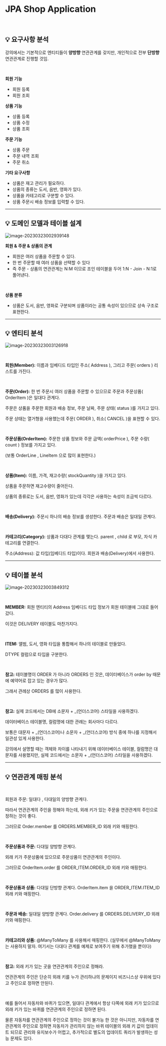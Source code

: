# JPA Shop Application

<br>

## 💡 요구사항 분석

강의에서는 기본적으로 엔티티들이 **양방향** 연관관계를 갖지만,
개인적으로 전부 **단방향** 연관관계로 진행할 것임.

<br>

**회원 기능**

- 회원 등록
- 회원 조회

**상품 기능**

- 상품 등록
- 상품 수정
- 상품 조회

**주문 기능**

- 상품 주문
- 주문 내역 조회
- 주문 취소

**기타 요구사항**

- 상품은 재고 관리가 필요하다.
- 상품의 종류는 도서, 음반, 영화가 있다.
- 상품을 카테고리로 구분할 수 있다.
- 상품 주문시 배송 정보를 입력할 수 있다.

---

## 💡 도메인 모델과 테이블 설계

![image-20230323002939148](./images\JPA_domain.png)



**회원 & 주문 & 상품의 관계**

- 회원은 여러 상품을 주문할 수 있다.
- 한 번 주문할 때 여러 상품을 선택할 수 있다
- 즉 주문 - 상품의 연관관계는 N:M 이므로 조인 테이블을 두어 1:N - Join - N:1로 풀어낸다.

<br>

**상품 분류**

- 상품은 도서, 음반, 영화로 구분되며 상품이라는 공통 속성이 있으므로 상속 구조로 표현한다.

---

## 💡 엔티티 분석

![image-20230323003126918](./images\JPA_Entity.png)

<br>

**회원(Member):** 이름과 임베디드 타입인 주소( Address ), 그리고 주문( orders ) 리스트를 가진다.

<br>

**주문(Order):** 한 번 주문시 여러 상품을 주문할 수 있으므로 주문과 주문상품( OrderItem )은 일대다 관계다.

주문은 상품을 주문한 회원과 배송 정보, 주문 날짜, 주문 상태( status )를 가지고 있다.

주문 상태는 열거형을 사용했는데 주문( ORDER ), 취소( CANCEL )을 표현할 수 있다.

<br>

**주문상품(OrderItem):** 주문한 상품 정보와 주문 금액( orderPrice ), 주문 수량( count ) 정보를 가지고 있다.

(보통 OrderLine , LineItem 으로 많이 표현한다.)

<br>

**상품(Item):** 이름, 가격, 재고수량( stockQuantity )을 가지고 있다.

상품을 주문하면 재고수량이 줄어든다.

상품의 종류로는 도서, 음반, 영화가 있는데 각각은 사용하는 속성이 조금씩 다르다.

<br>

**배송(Delivery):** 주문시 하나의 배송 정보를 생성한다. 주문과 배송은 일대일 관계다.

<br>

**카테고리(Category):** 상품과 다대다 관계를 맺는다. parent , child 로 부모, 자식 카테고리를 연결한다.

주소(Address): 값 타입(임베디드 타입)이다. 회원과 배송(Delivery)에서 사용한다.

---

## 💡 테이블 분석

![image-20230323003849312](./images\JPA_Table.png)

<br>

**MEMBER:** 회원 엔티티의 Address 임베디드 타입 정보가 회원 테이블에 그대로 들어갔다.

이것은 DELIVERY 테이블도 마찬가지다.

<br>

**ITEM:** 앨범, 도서, 영화 타입을 통합해서 하나의 테이블로 만들었다.

DTYPE 컬럼으로 타입을 구분한다.

<br>

**참고:** 테이블명이 ORDER 가 아니라 ORDERS 인 것은,
데이터베이스가 order by 때문에 예약어로 잡고 있는 경우가 많다.

그래서 관례상 ORDERS 를 많이 사용한다.

<br>

**참고:** 실제 코드에서는 DB에 소문자 + _(언더스코어) 스타일을 사용하겠다.

데이터베이스 테이블명, 컬럼명에 대한 관례는 회사마다 다르다.

보통은 대문자 + _(언더스코어)나 소문자 + _(언더스코어) 방식 중에 하나를 지정해서 일관성 있게 사용한다.

강의에서 설명할 때는 객체와 차이를 나타내기 위해 데이터베이스 테이블, 컬럼명은 대문자를 사용했지만,
실제 코드에서는 소문자 + _(언더스코어) 스타일을 사용하겠다.

---

## 💡 연관관계 매핑 분석

<br>

회원과 주문: 일대다 , 다대일의 양방향 관계다.

따라서 연관관계의 주인을 정해야 하는데, 외래 키가 있는 주문을 연관관계의 주인으로 정하는 것이 좋다.

그러므로 Order.member 를 ORDERS.MEMBER_ID 외래 키와 매핑한다.

<br>

**주문상품과 주문:** 다대일 양방향 관계다.

외래 키가 주문상품에 있으므로 주문상품이 연관관계의 주인이다.

그러므로 OrderItem.order 를 ORDER_ITEM.ORDER_ID 외래 키와 매핑한다.

<br>

**주문상품과 상품:** 다대일 단방향 관계다. OrderItem.item 을 ORDER_ITEM.ITEM_ID 외래 키와 매핑한다.

<br>

**주문과 배송:** 일대일 양방향 관계다. Order.delivery 를 ORDERS.DELIVERY_ID 외래 키와 매핑한다.

<br>

**카테고리와 상품:** @ManyToMany 를 사용해서 매핑한다.
(실무에서 @ManyToMany는 사용하지 말자. 여기서는 다대다 관계를 예제로 보여주기 위해 추가했을 뿐이다)

<br>

**참고:** 외래 키가 있는 곳을 연관관계의 주인으로 정해라.

연관관계의 주인은 단순히 외래 키를 누가 관리하냐의 문제이지 비즈니스상 우위에 있다고 주인으로 정하면 안된다.

<br>

예를 들어서 자동차와 바퀴가 있으면, 일대다 관계에서 항상 다쪽에 외래 키가 있으므로 외래 키가 있는 바퀴를 연관관계의 주인으로 정하면 된다.

물론 자동차를 연관관계의 주인으로 정하는 것이 불가능 한 것은 아니지만,
자동차를 연관관계의 주인으로 정하면 자동차가 관리하지 않는
바퀴 테이블의 외래 키 값이 업데이트 되므로 관리와 유지보수가 어렵고,
추가적으로 별도의 업데이트 쿼리가 발생하는 성능 문제도 있다. 